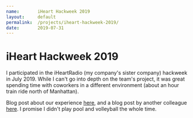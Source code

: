 ```yaml
---
name:       iHeart Hackweek 2019
layout:     default
permalink:  /projects/iheart-hackweek-2019/
date:       2019-07-31
---
```


# iHeart Hackweek 2019

I participated in the iHeartRadio (my company's sister company) hackweek in July 2019. While I can't go into depth on the team's project, it was great spending time with coworkers in a different environment (about an hour train ride north of Manhattan).

Blog post about our experience [here](https://www.jelli.com/launchpad/why-is-everyone-talking-about-hackathons/), and a blog post by another colleague [here](https://tech.iheart.com/iheartradio-summer-hackweek-2019-d1e6b37bb692). I promise I didn't play pool and volleyball the whole time.
